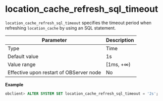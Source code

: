 # location_cache_refresh_sql_timeout

`location_cache_refresh_sql_timeout` specifies the timeout period when refreshing `location_cache` by using an SQL statement.


| Parameter | Description |
|------------------|-----------|
| Type | Time |
| Default value | 1s |
| Value range | \[1ms, +∞) |
| Effective upon restart of OBServer node | No |

**Example**

```sql
obclient> ALTER SYSTEM SET location_cache_refresh_sql_timeout = '2s';
```